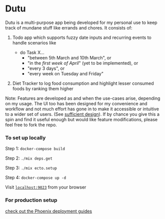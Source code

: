 # Dutu

Dutu is a multi-purpose app being developed for my personal use to keep track of mundane stuff like 
errands and chores. It consists of:
1. Todo app which supports fuzzy date inputs and recurring events to handle scenarios like
   - do Task X... 
     - "between 5th March and 10th March", or
     - "in the _first week of April_" (yet to be implemented), or
     - "every 3 days", or
     - "every week on Tuesday and Friday"
     
2. Diet Tracker to log food consumption and highlight lesser consumed foods by ranking them higher

Note: Features are developed as and when the use-cases arise, depending on my usage. The UI too 
has been designed for my convenience and workflow and not much effort has gone in to make it 
accessible or intuitive to a wider set of users. (See 
[sufficient design](https://www.industriallogic.com/blog/sufficient-design/)). If by chance you 
give this a spin and find it useful enough but would like feature modifications, please feel 
free to fork the repo.

### To set up locally

Step 1: `docker-compose build`

Step 2: `./mix deps.get`

Step 3: `./mix ecto.setup`

Step 4: `docker-compose up -d`

Visit [`localhost:9023`](http://localhost:9023) from your browser


### For production setup

[check out the Phoenix deployment guides](https://hexdocs.pm/phoenix/deployment.html)